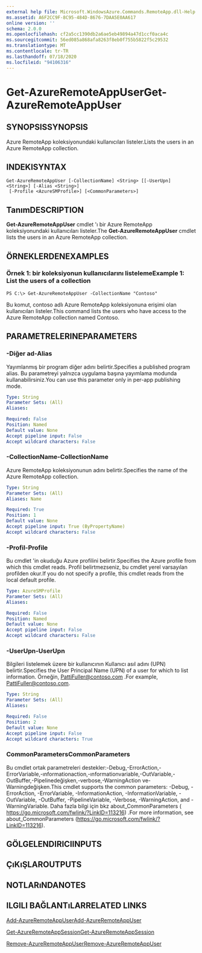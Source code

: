```yaml
---
external help file: Microsoft.WindowsAzure.Commands.RemoteApp.dll-Help.xml
ms.assetid: A6F2CC9F-8C95-484D-8676-7DAA5E0AA617
online version: ''
schema: 2.0.0
ms.openlocfilehash: cf2a5cc1390db2a6ae5eb49894a47d1ccf0aca4c
ms.sourcegitcommit: 56ed085a868afa8263f8eb0f755b5822f5c29532
ms.translationtype: MT
ms.contentlocale: tr-TR
ms.lasthandoff: 07/18/2020
ms.locfileid: "94106316"
---
```

# <span data-ttu-id="270a8-101">Get-AzureRemoteAppUser</span><span class="sxs-lookup"><span data-stu-id="270a8-101">Get-AzureRemoteAppUser</span></span>

## <span data-ttu-id="270a8-102">SYNOPSIS</span><span class="sxs-lookup"><span data-stu-id="270a8-102">SYNOPSIS</span></span>
<span data-ttu-id="270a8-103">Azure RemoteApp koleksiyonundaki kullanıcıları listeler.</span><span class="sxs-lookup"><span data-stu-id="270a8-103">Lists the users in an Azure RemoteApp collection.</span></span>

## <span data-ttu-id="270a8-104">INDEKI</span><span class="sxs-lookup"><span data-stu-id="270a8-104">SYNTAX</span></span>

```
Get-AzureRemoteAppUser [-CollectionName] <String> [[-UserUpn] <String>] [-Alias <String>]
 [-Profile <AzureSMProfile>] [<CommonParameters>]
```

## <span data-ttu-id="270a8-105">Tanım</span><span class="sxs-lookup"><span data-stu-id="270a8-105">DESCRIPTION</span></span>
<span data-ttu-id="270a8-106">**Get-AzureRemoteAppUser** cmdlet 'ı bir Azure RemoteApp koleksiyonundaki kullanıcıları listeler.</span><span class="sxs-lookup"><span data-stu-id="270a8-106">The **Get-AzureRemoteAppUser** cmdlet lists the users in an Azure RemoteApp collection.</span></span>

## <span data-ttu-id="270a8-107">ÖRNEKLERDEN</span><span class="sxs-lookup"><span data-stu-id="270a8-107">EXAMPLES</span></span>

### <span data-ttu-id="270a8-108">Örnek 1: bir koleksiyonun kullanıcılarını listeleme</span><span class="sxs-lookup"><span data-stu-id="270a8-108">Example 1: List the users of a collection</span></span>
```
PS C:\> Get-AzureRemoteAppUser -CollectionName "Contoso"
```

<span data-ttu-id="270a8-109">Bu komut, contoso adlı Azure RemoteApp koleksiyonuna erişimi olan kullanıcıları listeler.</span><span class="sxs-lookup"><span data-stu-id="270a8-109">This command lists the users who have access to the Azure RemoteApp collection named Contoso.</span></span>

## <span data-ttu-id="270a8-110">PARAMETRELERINE</span><span class="sxs-lookup"><span data-stu-id="270a8-110">PARAMETERS</span></span>

### <span data-ttu-id="270a8-111">-Diğer ad</span><span class="sxs-lookup"><span data-stu-id="270a8-111">-Alias</span></span>
<span data-ttu-id="270a8-112">Yayımlanmış bir program diğer adını belirtir.</span><span class="sxs-lookup"><span data-stu-id="270a8-112">Specifies a published program alias.</span></span>
<span data-ttu-id="270a8-113">Bu parametreyi yalnızca uygulama başına yayımlama modunda kullanabilirsiniz.</span><span class="sxs-lookup"><span data-stu-id="270a8-113">You can use this parameter only in per-app publishing mode.</span></span>

```yaml
Type: String
Parameter Sets: (All)
Aliases: 

Required: False
Position: Named
Default value: None
Accept pipeline input: False
Accept wildcard characters: False
```

### <span data-ttu-id="270a8-114">-CollectionName</span><span class="sxs-lookup"><span data-stu-id="270a8-114">-CollectionName</span></span>
<span data-ttu-id="270a8-115">Azure RemoteApp koleksiyonunun adını belirtir.</span><span class="sxs-lookup"><span data-stu-id="270a8-115">Specifies the name of the Azure RemoteApp collection.</span></span>

```yaml
Type: String
Parameter Sets: (All)
Aliases: Name

Required: True
Position: 1
Default value: None
Accept pipeline input: True (ByPropertyName)
Accept wildcard characters: False
```

### <span data-ttu-id="270a8-116">-Profil</span><span class="sxs-lookup"><span data-stu-id="270a8-116">-Profile</span></span>
<span data-ttu-id="270a8-117">Bu cmdlet 'in okuduğu Azure profilini belirtir.</span><span class="sxs-lookup"><span data-stu-id="270a8-117">Specifies the Azure profile from which this cmdlet reads.</span></span>
<span data-ttu-id="270a8-118">Profil belirtmezseniz, bu cmdlet yerel varsayılan profilden okur.</span><span class="sxs-lookup"><span data-stu-id="270a8-118">If you do not specify a profile, this cmdlet reads from the local default profile.</span></span>

```yaml
Type: AzureSMProfile
Parameter Sets: (All)
Aliases: 

Required: False
Position: Named
Default value: None
Accept pipeline input: False
Accept wildcard characters: False
```

### <span data-ttu-id="270a8-119">-UserUpn</span><span class="sxs-lookup"><span data-stu-id="270a8-119">-UserUpn</span></span>
<span data-ttu-id="270a8-120">Bilgileri listelemek üzere bir kullanıcının Kullanıcı asıl adını (UPN) belirtir.</span><span class="sxs-lookup"><span data-stu-id="270a8-120">Specifies the User Principal Name (UPN) of a user for which to list information.</span></span>
<span data-ttu-id="270a8-121">Örneğin, PattiFuller@contoso.com .</span><span class="sxs-lookup"><span data-stu-id="270a8-121">For example, PattiFuller@contoso.com.</span></span>

```yaml
Type: String
Parameter Sets: (All)
Aliases: 

Required: False
Position: 2
Default value: None
Accept pipeline input: False
Accept wildcard characters: True
```

### <span data-ttu-id="270a8-122">CommonParameters</span><span class="sxs-lookup"><span data-stu-id="270a8-122">CommonParameters</span></span>
<span data-ttu-id="270a8-123">Bu cmdlet ortak parametreleri destekler:-Debug,-ErrorAction,-ErrorVariable,-ınformationaction,-ınformationvariable,-OutVariable,-OutBuffer,-Pipelinedeğişken,-verbose,-WarningAction ve-Warningdeğişken.</span><span class="sxs-lookup"><span data-stu-id="270a8-123">This cmdlet supports the common parameters: -Debug, -ErrorAction, -ErrorVariable, -InformationAction, -InformationVariable, -OutVariable, -OutBuffer, -PipelineVariable, -Verbose, -WarningAction, and -WarningVariable.</span></span> <span data-ttu-id="270a8-124">Daha fazla bilgi için bkz about_CommonParameters ( https://go.microsoft.com/fwlink/?LinkID=113216) .</span><span class="sxs-lookup"><span data-stu-id="270a8-124">For more information, see about_CommonParameters (https://go.microsoft.com/fwlink/?LinkID=113216).</span></span>

## <span data-ttu-id="270a8-125">GÖLGELENDIRICI</span><span class="sxs-lookup"><span data-stu-id="270a8-125">INPUTS</span></span>

## <span data-ttu-id="270a8-126">ÇıKıŞLAR</span><span class="sxs-lookup"><span data-stu-id="270a8-126">OUTPUTS</span></span>

## <span data-ttu-id="270a8-127">NOTLARıNDA</span><span class="sxs-lookup"><span data-stu-id="270a8-127">NOTES</span></span>

## <span data-ttu-id="270a8-128">ILGILI BAĞLANTıLAR</span><span class="sxs-lookup"><span data-stu-id="270a8-128">RELATED LINKS</span></span>

[<span data-ttu-id="270a8-129">Add-AzureRemoteAppUser</span><span class="sxs-lookup"><span data-stu-id="270a8-129">Add-AzureRemoteAppUser</span></span>](./Add-AzureRemoteAppUser.md)

[<span data-ttu-id="270a8-130">Get-AzureRemoteAppSession</span><span class="sxs-lookup"><span data-stu-id="270a8-130">Get-AzureRemoteAppSession</span></span>](./Get-AzureRemoteAppSession.md)

[<span data-ttu-id="270a8-131">Remove-AzureRemoteAppUser</span><span class="sxs-lookup"><span data-stu-id="270a8-131">Remove-AzureRemoteAppUser</span></span>](./Remove-AzureRemoteAppUser.md)


